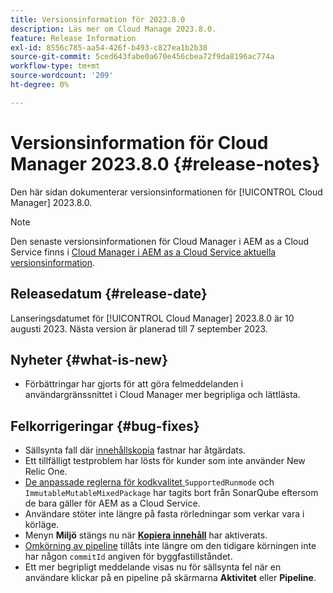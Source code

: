 ```yaml
---
title: Versionsinformation för 2023.8.0
description: Läs mer om Cloud Manage 2023.8.0.
feature: Release Information
exl-id: 8556c785-aa54-426f-b493-c827ea1b2b38
source-git-commit: 5ced643fabe0a670e456cbea72f9da8196ac774a
workflow-type: tm+mt
source-wordcount: '209'
ht-degree: 0%

---
```


# Versionsinformation för Cloud Manager 2023.8.0 {#release-notes}

Den här sidan dokumenterar versionsinformationen för [!UICONTROL Cloud Manager] 2023.8.0.

>[!NOTE]
>
>Den senaste versionsinformationen för Cloud Manager i AEM as a Cloud Service finns i [Cloud Manager i AEM as a Cloud Service aktuella versionsinformation](https://experienceleague.adobe.com/sv/docs/experience-manager-cloud-service/content/release-notes/cloud-manager/current).

## Releasedatum {#release-date}

Lanseringsdatumet för [!UICONTROL Cloud Manager] 2023.8.0 är 10 augusti 2023. Nästa version är planerad till 7 september 2023.

## Nyheter {#what-is-new}

* Förbättringar har gjorts för att göra felmeddelanden i användargränssnittet i Cloud Manager mer begripliga och lättlästa.

## Felkorrigeringar {#bug-fixes}

* Sällsynta fall där [innehållskopia](/help/using/content-copy.md) fastnar har åtgärdats.
* Ett tillfälligt testproblem har lösts för kunder som inte använder New Relic One.
* [De anpassade reglerna för kodkvalitet ](/help/using/custom-code-quality-rules.md) `SupportedRunmode` och `ImmutableMutableMixedPackage` har tagits bort från SonarQube eftersom de bara gäller för AEM as a Cloud Service.
* Användare stöter inte längre på fasta rörledningar som verkar vara i körläge.
* Menyn **Miljö** stängs nu när **[Kopiera innehåll](/help/using/content-copy.md)** har aktiverats.
* [Omkörning av pipeline](/help/using/code-deployment.md#reexecute-deployment) tillåts inte längre om den tidigare körningen inte har någon `commitId` angiven för byggfastillståndet.
* Ett mer begripligt meddelande visas nu för sällsynta fel när en användare klickar på en pipeline på skärmarna **Aktivitet** eller **Pipeline**.
